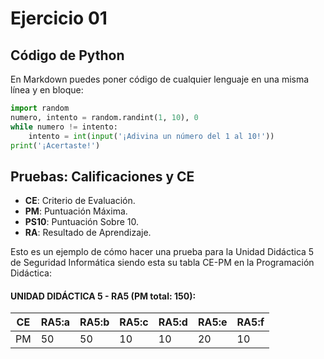 # Ejercicio 01

## Código de Python

En Markdown puedes poner código de cualquier lenguaje en una misma línea y en bloque:

```python
import random
numero, intento = random.randint(1, 10), 0
while numero != intento:
    intento = int(input('¡Adivina un número del 1 al 10!'))
print('¡Acertaste!')
```

## Pruebas: Calificaciones y CE

* **CE**: Criterio de Evaluación.
* **PM**: Puntuación Máxima.
* **PS10**: Puntuación Sobre 10.
* **RA**: Resultado de Aprendizaje.

Esto es un ejemplo de cómo hacer una prueba para la Unidad Didáctica 5 de Seguridad Informática siendo esta su tabla CE-PM en la Programación Didáctica:

#### UNIDAD DIDÁCTICA 5 - RA5 (PM total: 150):

| **CE** | **RA5:a** | **RA5:b** | **RA5:c** | **RA5:d** | **RA5:e** | **RA5:f** |
|--------|-----------|-----------|-----------|-----------|-----------|-----------|
| PM     |     50    |     50    |     10    |     10    |     20    |   10      |

